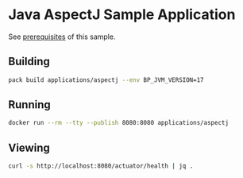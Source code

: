 # Java AspectJ Sample Application

See [prerequisites](https://paketo.io/docs/howto/java/#prerequisites) of this sample.

## Building

```bash
pack build applications/aspectj --env BP_JVM_VERSION=17
```

## Running

```bash
docker run --rm --tty --publish 8080:8080 applications/aspectj
```

## Viewing

```bash
curl -s http://localhost:8080/actuator/health | jq .
```

